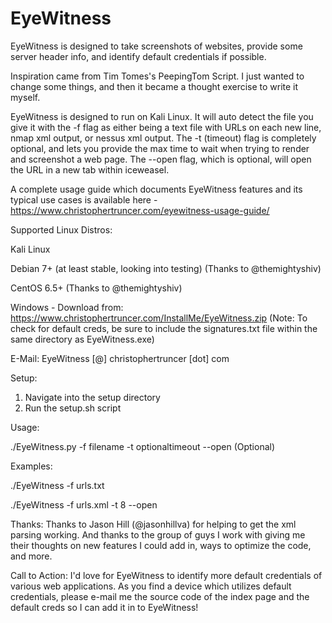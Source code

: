EyeWitness
======

EyeWitness is designed to take screenshots of websites, provide some server header info, and identify default credentials if possible.

Inspiration came from Tim Tomes's PeepingTom Script.  I just wanted to change some things, and then it became a thought exercise to write it myself.

EyeWitness is designed to run on Kali Linux.  It will auto detect the file you give it with the -f flag as either being a text file with URLs on each new line, nmap xml output, or nessus xml output.  The -t (timeout) flag is completely optional, and lets you provide the max time to wait when trying to render and screenshot a web page.  The --open flag, which is optional, will open the URL in a new tab within iceweasel.

A complete usage guide which documents EyeWitness features and its typical use cases is available here - https://www.christophertruncer.com/eyewitness-usage-guide/

Supported Linux Distros:

Kali Linux

Debian 7+ (at least stable, looking into testing) (Thanks to @themightyshiv)

CentOS 6.5+ (Thanks to @themightyshiv)

Windows - Download from: https://www.christophertruncer.com/InstallMe/EyeWitness.zip (Note: To check for default creds, be sure to include the signatures.txt file within the same directory as EyeWitness.exe)


E-Mail: EyeWitness [@] christophertruncer [dot] com

Setup:

1. Navigate into the setup directory
2. Run the setup.sh script

Usage:

./EyeWitness.py -f filename -t optionaltimeout --open (Optional)

Examples:

./EyeWitness -f urls.txt

./EyeWitness -f urls.xml -t 8 --open

Thanks:
Thanks to Jason Hill (@jasonhillva) for helping to get the xml parsing working.  And thanks to the group of guys I work with giving me their thoughts on new features I could add in, ways to optimize the code, and more.

Call to Action:
I'd love for EyeWitness to identify more default credentials of various web applications.  As you find a device which utilizes default credentials, please e-mail me the source code of the index page and the default creds so I can add it in to EyeWitness!
